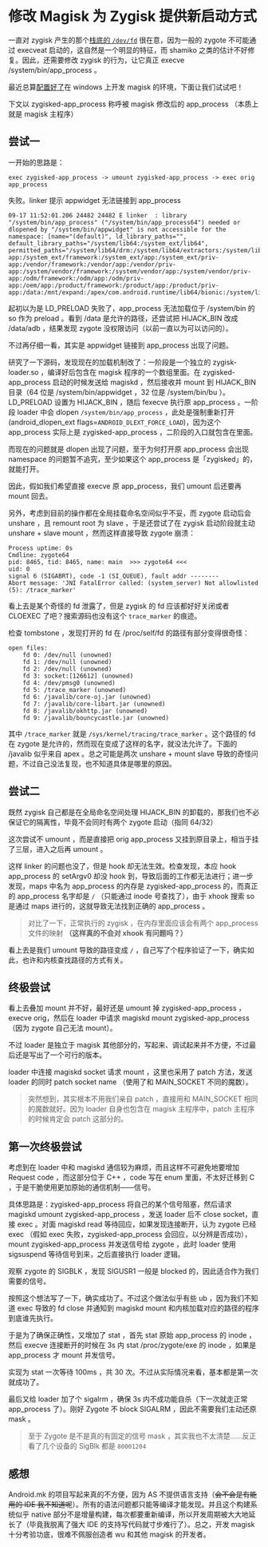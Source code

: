 # 修改 Magisk 为 Zygisk 提供新启动方式  

一直对 zygisk 产生的那个[栈底的 `/dev/fd`](new-idea-detect-zygisk.md) 很在意，因为一般的 zygote 不可能通过 execveat 启动的，这自然是一个明显的特征，而 shamiko 之类的估计不好修复。因此，还需要修改 zygisk 的行为，让它真正 execve /system/bin/app_process 。

最近总算[配置好了](build-magisk-on-windows.md)在 windows 上开发 magisk 的环境，下面让我们试试吧！

下文以 zygisked-app_process 称呼被 magisk 修改后的 app_process （本质上就是 magisk 主程序）

## 尝试一

一开始的思路是：

```
exec zygisked-app_process -> umount zygisked-app_process -> exec orig app_process
```

失败。linker 提示 appwidget 无法链接到 app_process

```
09-17 11:52:01.206 24482 24482 E linker  : library "/system/bin/app_process" ("/system/bin/app_process64") needed or dlopened by "/system/bin/appwidget" is not accessible for the namespace: [name="(default)", ld_library_paths="", default_library_paths="/system/lib64:/system_ext/lib64", permitted_paths="/system/lib64/drm:/system/lib64/extractors:/system/lib64/hw:/system_ext/lib64:/system/framework:/system/app:/system/priv-app:/system_ext/framework:/system_ext/app:/system_ext/priv-app:/vendor/framework:/vendor/app:/vendor/priv-app:/system/vendor/framework:/system/vendor/app:/system/vendor/priv-app:/odm/framework:/odm/app:/odm/priv-app:/oem/app:/product/framework:/product/app:/product/priv-app:/data:/mnt/expand:/apex/com.android.runtime/lib64/bionic:/system/lib64/bootstrap"]
```

起初以为是 LD_PRELOAD 失败了，app_process 无法加载位于 /system/bin 的 so 作为 preload 。看到 /data 是允许的路径，还尝试把 HIJACK_BIN 改成 /data/adb ，结果发现 zygote 没权限访问（以前一直以为可以访问的）。

不过再仔细一看，其实是 appwidget 链接到 app_process 出现了问题。

研究了一下源码，发现现在的加载机制改了：一阶段是一个独立的 zygisk-loader.so ，编译好后包含在 magisk 程序的一个数组里面。在 zygisked-app_process 启动的时候发送给 magiskd ，然后接收并 mount 到 HIJACK_BIN 目录（64 位是 /system/bin/appwidget ，32 位是 /system/bin/bu ）。LD_PRELOAD 设置为 HIJACK_BIN ，随后 fexecve 执行原 app_process 。一阶段 loader 中会 dlopen `/system/bin/app_process` ，此处是强制重新打开(android_dlopen_ext flags=`ANDROID_DLEXT_FORCE_LOAD`)，因为这个 app_process 实际上是 zygisked-app_process ，二阶段的入口就包含在里面。

而现在的问题就是 dlopen 出现了问题，至于为何打开原 app_process 会出现 namespace 的问题暂不追究，至少如果这个 app_process 是「zygisked」的，就能打开。

因此，假如我们希望直接 execve 原 app_process，我们 umount 后还要再 mount 回去。

另外，考虑到目前的操作都在全局挂载命名空间似乎不妥，而 zygote 启动后会 unshare ，且 remount root 为 slave ，于是还尝试了在 zygisk 启动阶段就主动 unshare + slave mount ，然而这样直接导致 zygote 崩溃：

```
Process uptime: 0s
Cmdline: zygote64
pid: 8465, tid: 8465, name: main  >>> zygote64 <<<
uid: 0
signal 6 (SIGABRT), code -1 (SI_QUEUE), fault addr --------
Abort message: 'JNI FatalError called: (system_server) Not allowlisted (5): /trace_marker'
```

看上去是某个奇怪的 fd 泄露了，但是 zygisk 的 fd 应该都好好关闭或者 CLOEXEC 了吧？搜索源码也没有这个 `trace_marker` 的痕迹。

检查 tombstone ，发现打开的 fd 在 /proc/self/fd 的路径有部分变得很奇怪：

```
open files:
    fd 0: /dev/null (unowned)
    fd 1: /dev/null (unowned)
    fd 2: /dev/null (unowned)
    fd 3: socket:[126612] (unowned)
    fd 4: /dev/pmsg0 (unowned)
    fd 5: /trace_marker (unowned)
    fd 6: /javalib/core-oj.jar (unowned)
    fd 7: /javalib/core-libart.jar (unowned)
    fd 8: /javalib/okhttp.jar (unowned)
    fd 9: /javalib/bouncycastle.jar (unowned)
```

其中 `/trace_marker` 就是 `/sys/kernel/tracing/trace_marker` 。这个路径的 fd 在 zygote 是允许的，然而现在变成了这样的名字，就没法允许了。下面的 /javalib 似乎来自 apex 。总之可能是两次 unshare + mount slave 导致的奇怪问题，不过自己没法复现，也不知道具体是哪里的原因。

## 尝试二

既然 zygisk 自己都是在全局命名空间处理 HIJACK_BIN 的卸载的，那我们也不必保证它的隔离性，毕竟不会同时有两个 zygote 启动（指同 64/32）

这次尝试不 umount ，而是直接把 orig app_process 又挂到原目录上，相当于挂了三层，进入之后再 umount 。

这样 linker 的问题也没了，但是 hook 却无法生效。检查发现，本应 hook app_process 的 setArgv0 却没 hook 到，导致后面的工作都无法进行；进一步发现，maps 中名为 app_process 的内存是 zygisked-app_process 的，而真正的 app_process 名字却是 `/` （只能通过 inode 号查找了），由于 xhook 搜索 so 是通过 maps 进行的，这就导致无法找到正确的 app_process 。

> 对比了一下，正常执行的 zygisk ，在内存里面应该会有两个 app_process 文件的映射 **（这样真的不会对 xhook 有问题吗？）**

看上去是我们 umount 导致的路径变成 `/` ，自己写了个程序验证了一下，确实如此，也许和内核查找路径的方式有关。

## 终极尝试

看上去叠加 mount 并不好，最好还是 umount 掉 zygisked-app_process ，execve orig，然后在 loader 中请求 magiskd mount zygisked-app_process （因为 zygote 自己无法 mount）。

不过 loader 是独立于 magisk 其他部分的，写起来、调试起来并不方便，不过最后还是写出了一个可行的版本。

loader 中连接 magiskd socket 请求 mount ，这里也采用了 patch 方法，发送 loader 的同时 patch socket name （使用了和 MAIN_SOCKET 不同的魔数）。

> 突然想到，其实根本不用我们亲自 patch ，直接用和 MAIN_SOCKET 相同的魔数就好。因为 loader 自身也包含在 magisk 主程序中，patch 主程序的时候肯定会 patch 这部分的。

## 第一次终极尝试  

考虑到在 loader 中和 magiskd 通信较为麻烦，而且这样不可避免地要增加 Request code ，而这部分位于 C++ ，code 写在 enum 里面，不太好迁移到 C ，于是干脆使用更加原始的通信机制——信号。

具体思路是：zygisked-app_process 将自己的某个信号阻塞，然后请求 magiskd umount zygisked-app_process ，发送 loader 后不 close socket，直接 exec 。对面 magiskd read 等待回应，如果发现连接断开，认为 zygote 已经 exec （假如 exec 失败，zygisked-app_process 会回应，以分辨是否成功），mount zygisked-app_process 并发送信号给 zygote ，此时 loader 使用 sigsuspend 等待信号到来，之后直接执行 loader 逻辑。

观察 zygote 的 SIGBLK ，发现 SIGUSR1 一般是 blocked 的，因此适合作为我们需要的信号。

按照这个想法写了一下，确实成功了。不过这个做法似乎有些 ub ，因为我们不知道 exec 导致的 fd close 并通知到 magiskd mount 和内核加载对应的路径的程序到底谁先执行。

于是为了确保正确性，又增加了 stat ，首先 stat 原始 app_process 的 inode ，然后 execve 连接断开的时候在 3s 内 stat /proc/zygote/exe 的 inode ，如果是 app_process 才 mount 并发信号。

实现为 stat 一次等待 100ms ，共 30 次。不过从实际情况来看，基本都是第一次就成功了。

最后又给 loader 加了个 sigalrm ，确保 3s 内不成功能自杀（下一次就走正常 app_process 了）。刚好 Zygote 不 block SIGALRM ，因此不需要我们主动还原 mask 。

> 至于 Zygote 是不是真的有固定的信号 mask ，其实我也不太清楚……反正看了几个设备的 SigBlk 都是 `80001204`

## 感想

Android.mk 的项目写起来真的不方便，因为 AS 不提供语言支持（~~会不会是有能用的 IDE 我不知道呢~~）。所有的语法问题都只能等编译才能发现。并且这个构建系统似乎 native 部分不是增量构建，每次都要重新编译，所以开发周期被大大地延长了（毕竟我脱离了强大 IDE 的支持写代码就寸步难行了）。总之，开发 magisk 十分考验功底，很难不佩服创造者 wu 和其他 magisk 的开发者。
